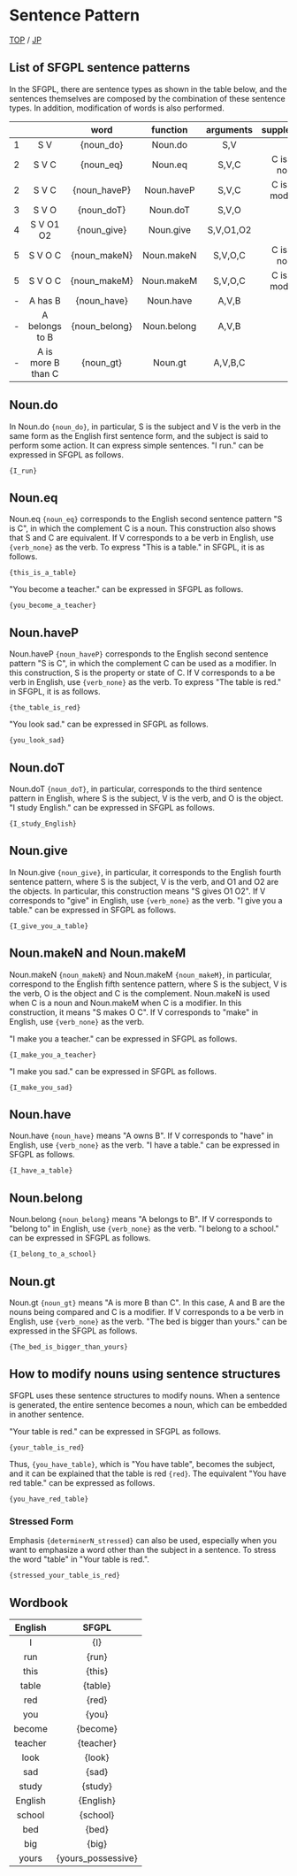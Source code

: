 # Sentence Pattern

[TOP](../../readme.md)
/
[JP](../jp/sentence_pattern.md)

## List of SFGPL sentence patterns

In the SFGPL, there are sentence types as shown in the table below, and the sentences themselves are composed by the combination of these sentence types. In addition, modification of words is also performed.

|||word|function|arguments|supplement|
|:-:|:-:|:-:|:-:|:-:|:-:|
|1|S V|{noun_do}|Noun.do|S,V||
|2|S V C|{noun_eq}|Noun.eq|S,V,C|C is the noun|
|2|S V C|{noun_haveP}|Noun.haveP|S,V,C|C is the modifier|
|3|S V O|{noun_doT}|Noun.doT|S,V,O||
|4|S V O1 O2|{noun_give}|Noun.give|S,V,O1,O2||
|5|S V O C|{noun_makeN}|Noun.makeN|S,V,O,C|C is the noun|
|5|S V O C|{noun_makeM}|Noun.makeM|S,V,O,C|C is the modifier|
|-|A has B|{noun_have}|Noun.have|A,V,B||
|-|A belongs to B|{noun_belong}|Noun.belong|A,V,B||
|-|A is more B than C|{noun_gt}|Noun.gt|A,V,B,C||

## Noun.do

In Noun.do ```{noun_do}```, in particular, S is the subject and V is the verb in the same form as the English first sentence form, and the subject is said to perform some action. It can express simple sentences.
"I run." can be expressed in SFGPL as follows.

```SFGPL
{I_run}
```

## Noun.eq

Noun.eq ```{noun_eq}``` corresponds to the English second sentence pattern "S is C", in which the complement C is a noun.
This construction also shows that S and C are equivalent.
If V corresponds to a be verb in English, use ```{verb_none}``` as the verb.
To express "This is a table." in SFGPL, it is as follows.

```SFGPL
{this_is_a_table}
```

"You become a teacher." can be expressed in SFGPL as follows.

```SFGPL
{you_become_a_teacher}
```

## Noun.haveP

Noun.haveP ```{noun_haveP}``` corresponds to the English second sentence pattern "S is C", in which the complement C can be used as a modifier.
In this construction, S is the property or state of C.
If V corresponds to a be verb in English, use ```{verb_none}``` as the verb.
To express "The table is red." in SFGPL, it is as follows.

```SFGPL
{the_table_is_red}
```

"You look sad." can be expressed in SFGPL as follows.

```SFGPL
{you_look_sad}
```

## Noun.doT

Noun.doT ```{noun_doT}```, in particular, corresponds to the third sentence pattern in English, where S is the subject, V is the verb, and O is the object.
"I study English." can be expressed in SFGPL as follows.

```SFGPL
{I_study_English}
```

## Noun.give

In Noun.give ```{noun_give}```, in particular, it corresponds to the English fourth sentence pattern, where S is the subject, V is the verb, and O1 and O2 are the objects. In particular, this construction means "S gives O1 O2".
If V corresponds to "give" in English, use ```{verb_none}``` as the verb.
"I give you a table." can be expressed in SFGPL as follows.

```SFGPL
{I_give_you_a_table}
```

## Noun.makeN and Noun.makeM

Noun.makeN ```{noun_makeN}``` and Noun.makeM ```{noun_makeM}```, in particular, correspond to the English fifth sentence pattern, where S is the subject, V is the verb, O is the object and C is the complement.
Noun.makeN is used when C is a noun and Noun.makeM when C is a modifier.
In this construction, it means "S makes O C".
If V corresponds to "make" in English, use ```{verb_none}``` as the verb.

"I make you a teacher." can be expressed in SFGPL as follows.

```SFGPL
{I_make_you_a_teacher}
```

"I make you sad." can be expressed in SFGPL as follows.

```SFGPL
{I_make_you_sad}
```

## Noun.have

Noun.have ```{noun_have}``` means "A owns B".
If V corresponds to "have" in English, use ```{verb_none}``` as the verb.
"I have a table." can be expressed in SFGPL as follows.

```SFGPL
{I_have_a_table}
```

## Noun.belong

Noun.belong ```{noun_belong}``` means "A belongs to B".
If V corresponds to "belong to" in English, use ```{verb_none}``` as the verb.
"I belong to a school." can be expressed in SFGPL as follows.

```SFGPL
{I_belong_to_a_school}
```

## Noun.gt

Noun.gt ```{noun_gt}``` means "A is more B than C".
In this case, A and B are the nouns being compared and C is a modifier.
If V corresponds to a be verb in English, use ```{verb_none}``` as the verb.
"The bed is bigger than yours." can be expressed in the SFGPL as follows.

```SFGPL
{The_bed_is_bigger_than_yours}
```

## How to modify nouns using sentence structures

SFGPL uses these sentence structures to modify nouns.
When a sentence is generated, the entire sentence becomes a noun, which can be embedded in another sentence.

"Your table is red." can be expressed in SFGPL as follows.

```SFGPL
{your_table_is_red}
```

Thus, ```{you_have_table}```, which is "You have table", becomes the subject, and it can be explained that the table is red ```{red}```.
The equivalent "You have red table." can be expressed as follows.

```SFGPL
{you_have_red_table}
```

### Stressed Form

Emphasis ```{determinerN_stressed}``` can also be used, especially when you want to emphasize a word other than the subject in a sentence.
To stress the word "table" in "Your table is red.".

```SFGPL
{stressed_your_table_is_red}
```

## Wordbook

|English|SFGPL|
|:-:|:-:|
|I|{I}|
|run|{run}|
|this|{this}|
|table|{table}|
|red|{red}|
|you|{you}|
|become|{become}|
|teacher|{teacher}|
|look|{look}|
|sad|{sad}|
|study|{study}|
|English|{English}|
|school|{school}|
|bed|{bed}|
|big|{big}|
|yours|{yours_possessive}|
